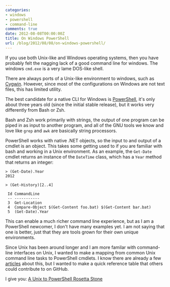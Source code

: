 ```yaml
---
categories:
- windows
- powershell
- command-line
comments: true
date: 2012-08-08T00:00:00Z
title: On Windows PowerShell
url: /blog/2012/08/08/on-windows-powershell/
---
```


If you use both Unix-like and Windows operating systems, then you have
probably felt the nagging lack of a good command line for windows. The
windows `cmd.exe` is a very lame DOS-like shell.

There are always ports of a Unix-like environment to windows, such as
[Cygwin](http://www.cygwin.com). However, since most of the
configurations on Windows are not text files, this has limited utility.

The best candidate for a native CLI for Windows is
[PowerShell](http://en.wikipedia.org/wiki/Powershell), 
it's only about three years old (since the initial stable release), 
but it works very differently from Bash or Zsh.

Bash and Zsh work primarily with strings, the output of one program can
be piped in as input to another program, and all of the GNU tools we
know and love like `grep` and `awk` are basically string processors.

PowerShell works with native .NET objects, so the input to and output of a cmdlet is an object. This takes some getting used to if you are familiar with bash and working in a Unix environment. As an example, the `Get-Date` cmdlet returns an instance of the `DateTime` class, which has a `Year` method that returns an integer: 

```
> (Get-Date).Year
2012

> (Get-History)[2..4]

 Id CommandLine
 -- -----------
 3  Get-Location
 4  Compare-Object $(Get-Content foo.bat) $(Get-Content bar.bat)
 5  (Get-Date).Year
```

This can enable a much richer command line experience, but as I am a
PowerShell newcomer, I don't have many examples yet. I am not saying that one is better, just that they are tools grown for their own unique environments.

Since Unix has been around longer and I am more familar with
command-line interfaces on Unix, I wanted to make a mapping from common Unix command line tasks 
to PowerShell cmdlets. I know there are already a few [articles](http://windows-powershell-scripts.blogspot.com/2009/06/unix-equivalents-in-powershell.html) about this, but I wanted to make a quick reference table that others could contribute to on GitHub.


I give you: [A Unix to PowerShell Rosetta Stone](http://tobilehman.com/command-line)
